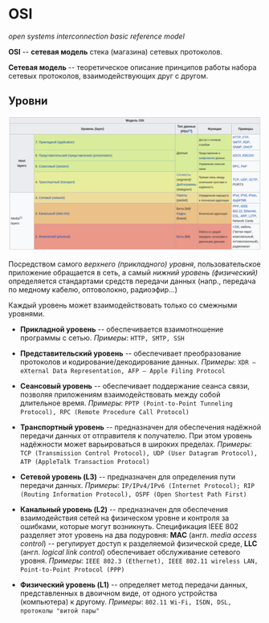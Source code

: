 # OSI
*open systems interconnection basic reference model*

**OSI** -- **сетевая модель** стека (магазина) сетевых протоколов.

**Сетевая модель** -- теоретическое описание принципов работы набора сетевых протоколов, взаимодействующих друг с другом.

## Уровни
![osi levels](./osi_wikipedia.png)

Посредством самого *верхнего (прикладного) уровня*, пользовательское приложение обращается в сеть, а самый *нижний уровень (физический)* определяется стандартами средств передачи данных (напр., передача по медному кабелю, оптоволокно, радиоэфир...)

Каждый уровень может взаимодействовать только со смежными уровнями.

* **Прикладной уровень** -- обеспечивается взаимотношение программы с сетью.
*Примеры*: `HTTP, SMTP, SSH`

* **Представительский уровень** -- обеспечивает преобразование протоколов и кодирование/декодирование данных.
*Примеры*: `XDR — eXternal Data Representation, AFP — Apple Filing Protocol`

* **Сеансовый уровень** -- обеспечивает поддержание сеанса связи, позволяя приложениям взаимодействовать между собой длительное время.
*Примеры*: `PPTP (Point-to-Point Tunneling Protocol), RPC (Remote Procedure Call Protocol)`

* **Транспортный уровень** -- предназначен для обеспечения надёжной передачи данных от отправителя к получателю. При этом уровень надёжности может варьироваться в широких пределах.
*Примеры*: `TCP (Transmission Control Protocol), UDP (User Datagram Protocol), ATP (AppleTalk Transaction Protocol)`

* **Сетевой уровень (L3)** -- предназначен для определения пути передачи данных.
*Примеры*: `IP/IPv4/IPv6 (Internet Protocol); RIP (Routing Information Protocol), OSPF (Open Shortest Path First)`

* **Канальный уровень (L2)** -- предназначен для обеспечения взаимодействия сетей на физическом уровне и контроля за ошибками, которые могут возникнуть. Спецификация IEEE 802 разделяет этот уровень на два подуровня: **MAC** (англ. *media access control*) -- регулирует доступ к разделяемой физической среде, **LLC** (англ. *logical link control*) обеспечивает обслуживание сетевого уровня.
*Примеры*: `IEEE 802.3 (Ethernet), IEEE 802.11 wireless LAN, Point-to-Point Protocol (PPP)`

* **Физический уровень (L1)** -- определяет метод передачи данных, представленных в двоичном виде, от одного устройства (компьютера) к другому.
*Примеры*: `802.11 Wi-Fi, ISDN, DSL, протоколы "витой пары"`